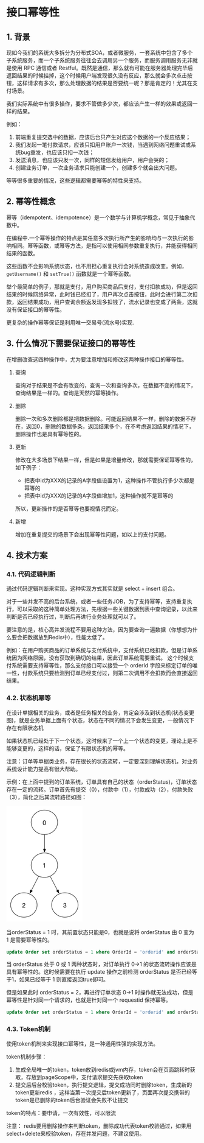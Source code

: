 # 接口幂等性

## 1. 背景

现如今我们的系统大多拆分为分布式SOA，或者微服务，一套系统中包含了多个子系统服务，而一个子系统服务往往会去调用另一个服务，而服务调用服务无非就是使用 RPC 通信或者 Restful。既然是通信，那么就有可能在服务器处理完毕后返回结果的时候挂掉，这个时候用户端发现很久没有反应，那么就会多次点击按钮，这样请求有多次，那么处理数据的结果是否要统一呢？那是肯定的！尤其在支付场景。

我们实际系统中有很多操作，要求不管做多少次，都应该产生一样的效果或返回一样的结果。

例如：

1. 前端重复提交选中的数据，应该后台只产生对应这个数据的一个反应结果；
2. 我们发起一笔付款请求，应该只扣用户账户一次钱，当遇到网络问题重试或系统bug重发，也应该只扣一次钱；
3. 发送消息，也应该只发一次，同样的短信发给用户，用户会哭的；
4. 创建业务订单，一次业务请求只能创建一个，创建多个就会出大问题。

等等很多重要的情况，这些逻辑都需要幂等的特性来支持。

## 2. 幂等性概念

幂等（idempotent、idempotence）是一个数学与计算机学概念，常见于抽象代数中。

在编程中.一个幂等操作的特点是其任意多次执行所产生的影响均与一次执行的影响相同。幂等函数，或幂等方法，是指可以使用相同参数重复执行，并能获得相同结果的函数。

这些函数不会影响系统状态，也不用担心重复执行会对系统造成改变。例如，`getUsername()` 和 `setTrue()` 函数就是一个幂等函数。

举个最简单的例子，那就是支付，用户购买商品后支付，支付扣款成功，但是返回结果的时候网络异常，此时钱已经扣了，用户再次点击按钮，此时会进行第二次扣款，返回结果成功，用户查询余额返发现多扣钱了，流水记录也变成了两条，这就没有保证接口的幂等性。

更复杂的操作幂等保证是利用唯一交易号(流水号)实现.

## 3. 什么情况下需要保证接口的幂等性

在增删改查这四种操作中，尤为要注意增加和修改这两种操作接口的幂等性。

1. 查询

   查询对于结果是不会有改变的，查询一次和查询多次，在数据不变的情况下，查询结果是一样的。查询是天然的幂等操作。

2. 删除

    删除一次和多次删除都是把数据删除。可能返回结果不一样，删除的数据不存在，返回0，删除的数据多条，返回结果多个，在不考虑返回结果的情况下，删除操作也是具有幂等性的。

3. 更新

   修改在大多场景下结果一样，但是如果是增量修改，那就需要保证幂等性的，如下例子：

   - 把表中id为XXX的记录的A字段值设置为1，这种操作不管执行多少次都是幂等的
   - 把表中id为XXX的记录的A字段值增加1，这种操作就不是幂等的

   所以，更新操作的是否幂等也要视情况而定。

4. 新增

    增加在重复提交的场景下会出现幂等性问题，如以上的支付问题。

## 4. 技术方案

### 4.1. 代码逻辑判断

通过代码逻辑判断来实现。这种实现方式其实就是 select + insert 组合。

对于一些并发不高的后台系统，或者一些任务JOB，为了支持幂等，支持重复执行，可以采取的这种简单处理方法，先根据一些关键数据到表中查询记录，以此来判断是否已经执行过，判断后再进行业务处理就可以了。

要注意的是，核心高并发流程不要用这种方法，因为要查询一遍数据（你想想为什么要会把数据放到Redis中），性能太低了。

例如：在用户购买商品的订单系统与支付系统中，支付系统已经扣款，但是订单系统因为网络原因，没有获取到确切的结果，因此订单系统需要重试。
这个时候支付系统需要支持幂等性，那么支付接口可以接受一个 orderId 字段来标定订单的唯一性，付款系统只要检测到订单已经支付过，则第二次调用不会扣款而会直接返回结果。

### 4.2. 状态机幂等

在设计单据相关的业务，或者是任务相关的业务，肯定会涉及到状态机(状态变更图)，就是业务单据上面有个状态，状态在不同的情况下会发生变更，一般情况下存在有限状态机

如果状态机已经处于下一个状态，这时候来了一个上一个状态的变更，理论上是不能够变更的，这样的话，保证了有限状态机的幂等。

注意：订单等单据类业务，存在很长的状态流转，一定要深刻理解状态机，对业务系统设计能力提高有很大帮助。

示例：在上面中提到的订单系统，订单具有自己的状态（orderStatus)，订单状态存在一定的流转。订单首先有提交（0），付款中（1），付款成功（2），付款失败（3），简化之后其流转路径如图：

<img src="images/1197977-20180903104943968-1630738121.png" alt="img"  />

当orderStatus = 1 时，其前置状态只能是0，也就是说将 orderStatus 由 0 变为 1 是需要幂等性的。

```sql
update Order set orderStatus = 1 where OrderId = 'orderid' and orderStatus = 0
```

当 orderStatus 处于 0 或 1 两种状态时，对订单执行 0->1 的状态流转操作应该是具有幂等性的。这时候需要在执行 update 操作之前检测 orderStatus 是否已经等于1，如果已经等于 1 则直接返回true即可。

但是如果此时 orderStatus = 2，再进行订单状态 0->1 时操作就无法成功，但是幂等性是针对同一个请求的，也就是针对同一个 requestid 保持幂等。

```sql
update Order set orderStatus = 1 where OrderId = 'orderid' and orderStatus = 0
```

### 4.3. Token机制

使用token机制来实现接口幂等性，是一种通用性强的实现方法。

token机制步骤：

1. 生成全局唯一的token，token放到redis或jvm内存，token会在页面跳转时获取，存放到pageScope中，支付请求提交先获取token
2. 提交后后台校验token，执行提交逻辑，提交成功同时删除token，生成新的token更新redis ，这样当第一次提交后token更新了，页面再次提交携带的token是已删除的token后台验证会失败不让提交

token的特点：要申请，一次有效性，可以限流

注意： redis要用删除操作来判断token，删除成功代表token校验通过，如果用select+delete来校验token，存在并发问题，不建议使用。